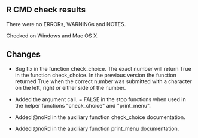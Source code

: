 ## R CMD check results
There were no ERRORs, WARNINGs and NOTES.

Checked on Windows and Mac OS X.

## Changes

* Bug fix in the function check_choice.  The exact number will return True in the function check_choice.  In the previous version the function returned True when the correct number was submitted with a character on the left, right or either side of the number. 

* Added the argument call. = FALSE in the stop functions when used in the helper functions "check_choice" and "print_menu".

* Added @noRd in the auxiliary function check_choice documentation.

* Added @noRd in the auxiliary function print_menu documentation.

